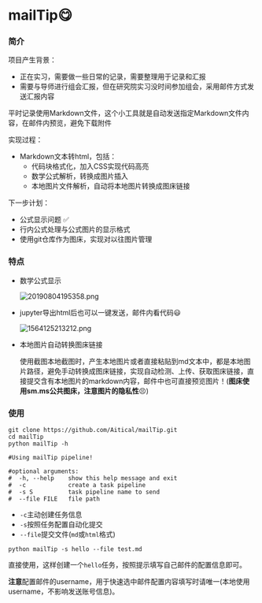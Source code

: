 # mailTip:yum:
### 简介

项目产生背景：

- 正在实习，需要做一些日常的记录，需要整理用于记录和汇报
- 需要与导师进行组会汇报，但在研究院实习没时间参加组会，采用邮件方式发送汇报内容

平时记录使用Markdown文件，这个小工具就是自动发送指定Markdown文件内容，在邮件内预览，避免下载附件

实现过程：

- Markdown文本转html，包括：
  - 代码块格式化，加入CSS实现代码高亮
  - 数学公式解析，转换成图片插入
  - 本地图片文件解析，自动将本地图片转换成图床链接

下一步计划：

- 公式显示问题 :white_check_mark:
- 行内公式处理与公式图片的显示格式
- 使用git仓库作为图床，实现对以往图片管理

### 特点

- 数学公式显示

  ![20190804195358.png](https://i.loli.net/2019/08/04/uhU1zT2jOQHsSwd.png)
  
- jupyter导出html后也可以一键发送，邮件内看代码:smiley:

  ![1564125213212.png](https://i.loli.net/2019/07/26/5d3ab9759faf558435.png)
  
- 本地图片自动转换图床链接

  使用截图本地截图时，产生本地图片或者直接粘贴到md文本中，都是本地图片路径，避免手动转换成图床链接，实现自动检测、上传、获取图床链接，直接提交含有本地图片的markdown内容，邮件中也可直接预览图片！(**图床使用sm.ms公共图床，注意图片的隐私性**:persevere:)

### 使用

```shell
git clone https://github.com/Aitical/mailTip.git
cd mailTip
python mailTip -h

#Using mailTip pipeline!

#optional arguments:
#  -h, --help    show this help message and exit
#  -c            create a task pipeline
#  -s S          task pipeline name to send
#  --file FILE   file path
```

- `-c`主动创建任务信息
- `-s`按照任务配置自动化提交
- `--file`提交文件(`md`或`html`格式)

```shell
python mailTip -s hello --file test.md
```

直接使用，这样创建一个`hello`任务，按照提示填写自己邮件的配置信息即可。

**注意**配置邮件的username，用于快速选中邮件配置内容填写时请唯一(本地使用username，不影响发送账号信息)。